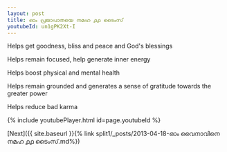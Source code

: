 ```yaml
---
layout: post
title: ഓം പ്രജാപാതയെ നമഹ ൧൧ ടൈംസ്
youtubeId: un1gPK2Xt-I
---
```

 
 
Helps get goodness, bliss and peace and God's blessings
 
Helps remain focused, help generate inner energy 
 
Helps boost physical and mental health 
 
Helps remain grounded and generates a sense of gratitude towards the greater power 
 
Helps reduce bad karma
 
 
 
 


{% include youtubePlayer.html id=page.youtubeId %}
 
[Next]({{ site.baseurl }}{% link  split1/_posts/2013-04-18-ഓം വൈനാവിനെ നമഹ ൧൧ ടൈംസ്.md%})
 
